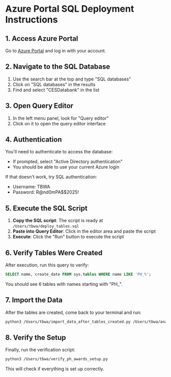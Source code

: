 # Azure Portal SQL Deployment Instructions

## 1. Access Azure Portal

Go to [Azure Portal](https://portal.azure.com) and log in with your account.

## 2. Navigate to the SQL Database

1. Use the search bar at the top and type "SQL databases"
2. Click on "SQL databases" in the results
3. Find and select "CESDatabank" in the list

## 3. Open Query Editor

1. In the left menu panel, look for "Query editor"
2. Click on it to open the query editor interface

## 4. Authentication

You'll need to authenticate to access the database:

- If prompted, select "Active Directory authentication" 
- You should be able to use your current Azure login

If that doesn't work, try SQL authentication:
- Username: TBWA
- Password: R@nd0mPA$$2025!

## 5. Execute the SQL Script

1. **Copy the SQL script**: The script is ready at `/Users/tbwa/deploy_tables.sql`
2. **Paste into Query Editor**: Click in the editor area and paste the script
3. **Execute**: Click the "Run" button to execute the script

## 6. Verify Tables Were Created

After execution, run this query to verify:

```sql
SELECT name, create_date FROM sys.tables WHERE name LIKE 'PH_%';
```

You should see 6 tables with names starting with "PH_".

## 7. Import the Data

After the tables are created, come back to your terminal and run:

```bash
python3 /Users/tbwa/import_data_after_tables_created.py /Users/tbwa/analysis_results
```

## 8. Verify the Setup

Finally, run the verification script:

```bash
python3 /Users/tbwa/verify_ph_awards_setup.py
```

This will check if everything is set up correctly.